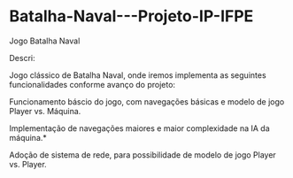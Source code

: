 # Batalha-Naval---Projeto-IP-IFPE

Jogo Batalha Naval

Descri:

Jogo clássico de Batalha Naval, onde iremos implementa as seguintes funcionalidades conforme avanço  do projeto:

  Funcionamento báscio do jogo, com navegações básicas e modelo de jogo Player vs. Máquina.
  
  Implementação de navegações maiores e maior complexidade na IA da máquina.*
  
  Adoção de sistema de rede, para possibilidade de modelo de jogo Player vs. Player.
